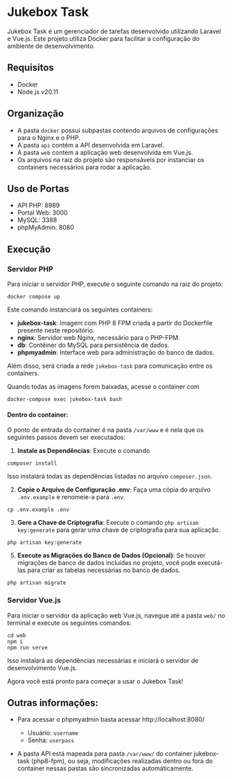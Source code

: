 # Jukebox Task

Jukebox Task é um gerenciador de tarefas desenvolvido utilizando Laravel e Vue.js. Este projeto utiliza Docker para facilitar a configuração do ambiente de desenvolvimento.

## Requisitos

- Docker
- Node.js v20.11

## Organização

- A pasta `docker` possui subpastas contendo arquivos de configurações para o Nginx e o PHP.
- A pasta `api` contém a API desenvolvida em Laravel.
- A pasta `web` contém a aplicação web desenvolvida em Vue.js.
- Os arquivos na raiz do projeto são responsáveis por instanciar os containers necessários para rodar a aplicação.

## Uso de Portas

- API PHP: 8989
- Portal Web: 3000
- MySQL: 3388
- phpMyAdmin: 8080

## Execução

### Servidor PHP

Para iniciar o servidor PHP, execute o seguinte comando na raiz do projeto:

```
docker compose up
```

Este comando instanciará os seguintes containers:

- **jukebox-task**: Imagem com PHP 8 FPM criada a partir do Dockerfile presente neste repositório.
- **nginx**: Servidor web Nginx, necessário para o PHP-FPM.
- **db**: Contêiner do MySQL para persistência de dados.
- **phpmyadmin**: Interface web para administração do banco de dados.

Além disso, será criada a rede `jukebox-task` para comunicação entre os containers.

Quando todas as imagens forem baixadas, acesse o container com 

```
docker-compose exec jukebox-task bash
```

#### Dentro do container:

O ponto de entrada do container é na pasta `/var/www` e é nela que os seguintes passos devem ser executados:

1. **Instale as Dependências**: Execute o comando

```
composer install
```

Isso instalará todas as dependências listadas no arquivo `composer.json`.

2. **Copie o Arquivo de Configuração .env**: Faça uma cópia do arquivo `.env.example` e renomeie-a para `.env`.

```
cp .env.example .env
```

3. **Gere a Chave de Criptografia**: Execute o comando `php artisan key:generate` para gerar uma chave de criptografia para sua aplicação.

```
php artisan key:generate
```


5. **Execute as Migrações do Banco de Dados (Opcional)**: Se houver migrações de banco de dados incluídas no projeto, você pode executá-las para criar as tabelas necessárias no banco de dados.

```
php artisan migrate
```

### Servidor Vue.js

Para iniciar o servidor da aplicação web Vue.js, navegue até a pasta `web/` no terminal e execute os seguintes comandos:

```
cd web
npm i
npm run serve
```

Isso instalará as dependências necessárias e iniciará o servidor de desenvolvimento Vue.js.

Agora você está pronto para começar a usar o Jukebox Task!

## Outras informações:

- Para acessar o phpmyadmin basta acessar http://localhost:8080/
  - Usuário: `username`
  - Senha: `userpass`

- A pasta API está mapeada para pasta `/var/www/` do container jukebox-task (php8-fpm), ou seja, modificações realizadas dentro ou fora do container nessas pastas são sincronizadas automáticamente.
